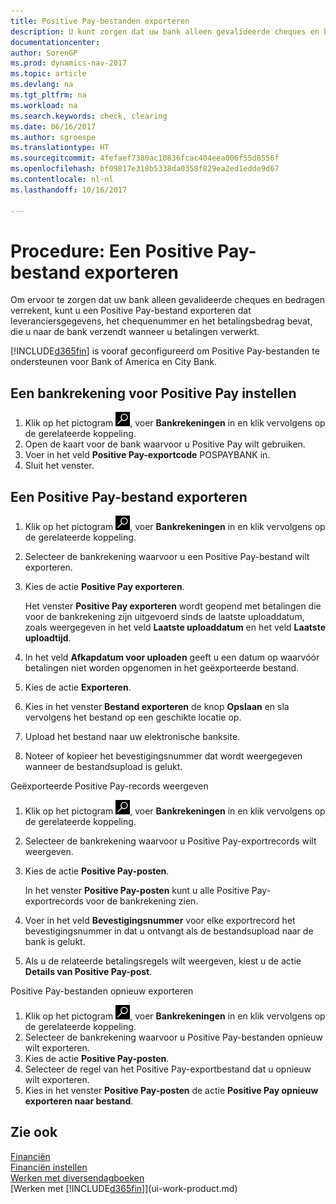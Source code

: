```yaml
---
title: Positive Pay-bestanden exporteren
description: U kunt zorgen dat uw bank alleen gevalideerde cheques en bedragen verrekent door een Positive Pay-bestand te exporteren dat gegevens over leveranciers en betalingen bevat.
documentationcenter: 
author: SorenGP
ms.prod: dynamics-nav-2017
ms.topic: article
ms.devlang: na
ms.tgt_pltfrm: na
ms.workload: na
ms.search.keywords: check, clearing
ms.date: 06/16/2017
ms.author: sgroespe
ms.translationtype: HT
ms.sourcegitcommit: 4fefaef7380ac10836fcac404eea006f55d8556f
ms.openlocfilehash: bf09817e318b5338da0358f829ea2ed1edde9d67
ms.contentlocale: nl-nl
ms.lasthandoff: 10/16/2017

---
```

# <a name="how-to-export-a-positive-pay-file"></a>Procedure: Een Positive Pay-bestand exporteren
Om ervoor te zorgen dat uw bank alleen gevalideerde cheques en bedragen verrekent, kunt u een Positive Pay-bestand exporteren dat leveranciersgegevens, het chequenummer en het betalingsbedrag bevat, die u naar de bank verzendt wanneer u betalingen verwerkt.

[!INCLUDE[d365fin](includes/d365fin_md.md)] is vooraf geconfigureerd om Positive Pay-bestanden te ondersteunen voor Bank of America en City Bank.

## <a name="to-set-up-a-bank-account-for-positive-pay"></a>Een bankrekening voor Positive Pay instellen
1. Klik op het pictogram ![Zoeken naar pagina of rapport](media/ui-search/search_small.png "pictogram Zoeken naar pagina of rapport"), voer **Bankrekeningen** in en klik vervolgens op de gerelateerde koppeling.
2. Open de kaart voor de bank waarvoor u Positive Pay wilt gebruiken.
3. Voer in het veld **Positive Pay-exportcode** POSPAYBANK in.
4. Sluit het venster.

## <a name="to-export-a-positive-pay-file"></a>Een Positive Pay-bestand exporteren
1. Klik op het pictogram ![Zoeken naar pagina of rapport](media/ui-search/search_small.png "pictogram Zoeken naar pagina of rapport"), voer **Bankrekeningen** in en klik vervolgens op de gerelateerde koppeling.
2. Selecteer de bankrekening waarvoor u een Positive Pay-bestand wilt exporteren.
3. Kies de actie **Positive Pay exporteren**.

    Het venster **Positive Pay exporteren** wordt geopend met betalingen die voor de bankrekening zijn uitgevoerd sinds de laatste uploaddatum, zoals weergegeven in het veld **Laatste uploaddatum** en het veld **Laatste uploadtijd**.
4. In het veld **Afkapdatum voor uploaden** geeft u een datum op waarvóór betalingen niet worden opgenomen in het geëxporteerde bestand.
5. Kies de actie **Exporteren**.
6. Kies in het venster **Bestand exporteren** de knop **Opslaan** en sla vervolgens het bestand op een geschikte locatie op.
7. Upload het bestand naar uw elektronische banksite.
8. Noteer of kopieer het bevestigingsnummer dat wordt weergegeven wanneer de bestandsupload is gelukt.

Geëxporteerde Positive Pay-records weergeven

1. Klik op het pictogram ![Zoeken naar pagina of rapport](media/ui-search/search_small.png "pictogram Zoeken naar pagina of rapport"), voer **Bankrekeningen** in en klik vervolgens op de gerelateerde koppeling.
2. Selecteer de bankrekening waarvoor u Positive Pay-exportrecords wilt weergeven.
3. Kies de actie **Positive Pay-posten**.

    In het venster **Positive Pay-posten** kunt u alle Positive Pay-exportrecords voor de bankrekening zien.
4. Voer in het veld **Bevestigingsnummer** voor elke exportrecord het bevestigingsnummer in dat u ontvangt als de bestandsupload naar de bank is gelukt.
5. Als u de relateerde betalingsregels wilt weergeven, kiest u de actie **Details van Positive Pay-post**.

Positive Pay-bestanden opnieuw exporteren

1. Klik op het pictogram ![Zoeken naar pagina of rapport](media/ui-search/search_small.png "pictogram Zoeken naar pagina of rapport"), voer **Bankrekeningen** in en klik vervolgens op de gerelateerde koppeling.
2. Selecteer de bankrekening waarvoor u Positive Pay-bestanden opnieuw wilt exporteren.
3. Kies de actie **Positive Pay-posten**.
4. Selecteer de regel van het Positive Pay-exportbestand dat u opnieuw wilt exporteren.
5. Kies in het venster **Positive Pay-posten** de actie **Positive Pay opnieuw exporteren naar bestand**.

## <a name="see-also"></a>Zie ook
[Financiën](finance.md)  
[Financiën instellen](finance-setup-finance.md)  
[Werken met diversendagboeken](ui-work-general-journals.md)  
[Werken met [!INCLUDE[d365fin](includes/d365fin_md.md)]](ui-work-product.md)


